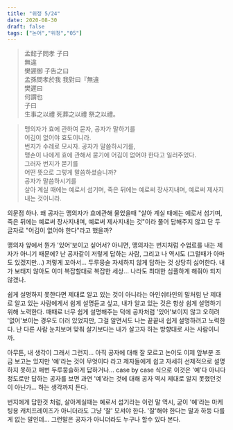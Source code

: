 ```yaml
---
title: "위정 5/24"
date: 2020-08-30
draft: false
tags: ["논어","위정","05"]
---
```


> 孟懿子問孝 子曰 </br>
> 無違 </br>
> 樊遲御 子告之曰 </br>
> 孟孫問孝於我 我對曰『無違 </br>
> 樊遲曰 </br>
> 何謂也 </br>
> 子曰 </br>
> 生事之以禮 死葬之以禮 祭之以禮。

> 맹의자가 효에 관하여 묻자, 공자가 말하기를 </br>
> 어김이 없어야 효도이니라. </br>
> 번지가 수레로 모시자. 공자가 말씀하시기를, </br>
> 맹손이 나에게 효에 관해서 묻기에 어김이 없어야 한다고 일러주었다. </br>
> 그러자 번지가 묻기를 </br>
> 어떤 뜻으로 그렇게 말씀하셨습니까? </br>
> 공자가 말씀하시기를 </br>
> 살아 계실 때에는 예로서 섬기며, 죽은 뒤에는 예로써 장사지내며, 예로써 제사지내는 것이니라.

의문점 하나. 왜 공자는 맹의자가 효에관해 물었을때
"살아 계실 때에는 예로서 섬기며, 죽은 뒤에는 예로써 장사지내며,
예로써 제사지내는 것"이라 풀어 답해주지 않고
단 두글자로 "어김이 없어야 한다"라고 했을까?

맹의자 앞에서 뭔가 '있어'보이고 싶어서?
아니면, 맹의자는 번지처럼 수업료를 내는 제자가 아니기 때문에?
난 공자같이 저렇게 답하는 사람, 그리고 나 역시도 (그럴때가 아마도 있겠지만...)
저렇게 꼬아서... 두루뭉슬 자세하지 않게 답하는 것 상당히 싫어한다.
내가 보태지 않아도 이미 복잡할대로 복잡한 세상... 나라도 최대한 심플하게 해줘야 되지 않겠나.

쉽게 설명하지 못한다면 제대로 알고 있는 것이 아니라는 아인쉬타인의 말처럼
난 제대로 알고 있는 사람에게서 쉽게 설명듣고 싶고,
내가 알고 있는 것은 항상 쉽게 설명하기 위해 노력한다.
때때로 너무 쉽게 설명해주는 덕에 공자처럼 '있어'보이지 않고
오히려 '없어'보이는 경우도 더러 있었지만,
그걸 알면서도 나는 끝끝내 쉽게 설명하려고 노력한다.
난 다른 사람 눈치보며 맞춰 살기보다는
내가 살고자 하는 방향대로 사는 사람이니까.

아무튼, 내 생각이 그래서 그런지... 
아직 공자에 대해 잘 모르고 논어도 이제 앞부분 조금 보고는 있지만
'예'라는 것이 무엇이다 라고 제자들에게 쉽고 자세히 선제적으로 설명하지 못하고
매번 두루뭉슬하게 답하거나... case by case 식으로 이것은 '예'다 아니다 정도로만 답하는 공자를 보면
과연 '예'라는 것에 대해 공자 역시 제대로 알지 못했던것이 아닌가... 하는 생각까지 든다.

번지에게 답한것 처럼, 살아계실때는 예로서 섬기라는 이런 말 역시,
굳이 '예'라는 마케팅용 캐치프레이즈가 아니더라도 그냥 '잘' 모셔야 한다.
'잘'해야 한다는 말과 하등 다를게 없는 말인데... 그런말은 공자가 아니더라도 누구나 할수 있다 본다.
